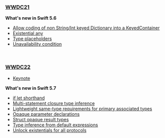 ### [WWDC21](./WWDC21/)

**What's new in Swift 5.6**
- [Allow coding of non String/Int keyed Dictionary into a KeyedContainer](./WWDC21/codingkeyrepresentable.md)
- [Existential any](./WWDC21/existential-any.md)
- [Type placeholders](./WWDC21/type-placeholders.md)
- [Unavailability condition](./WWDC21/unavailability-condition.md)

&nbsp;
### [WWDC22](./WWDC22/)

- [Keynote](./WWDC22/keynote-ios.md)

**What's new in Swift 5.7**
- [if let shorthand](./WWDC22/if-let-shorthand.md)
- [Multi-statement closure type inference](./WWDC22/multi-statement-closure-type-inference.md)
- [Lightweight same-type requirements for primary associated types](./WWDC22/lightweight-same-type-requirements-for-primary-associated-types.md)
- [Opaque parameter declarations](./WWDC22/opaque-parameter-declarations.md)
- [Struct opaque result types](./WWDC22/struct-opaque-result-types.md)
- [Type inference from default expressions](./WWDC22/type-inference-from-default-expressions.md)
- [Unlock existentials for all protocols](./WWDC22/unlock-existentials-for-all-protocols.md)